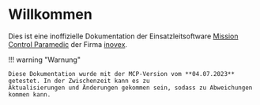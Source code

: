 # Willkommen

Dies ist eine inoffizielle Dokumentation der Einsatzleitsoftware 
[Mission Control Paramedic](https://www.mission-control-paramedic.de/) der Firma [inovex](https://www.inovex.de/).

!!! warning "Warnung"

    Diese Dokumentation wurde mit der MCP-Version vom **04.07.2023** getestet. In der Zwischenzeit kann es zu 
    Aktualisierungen und Änderungen gekommen sein, sodass zu Abweichungen kommen kann.